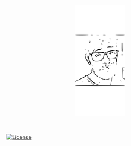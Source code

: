<p align="center">
  <a href="https://codesandbox.io">
    <img src="resources/site-logo.svg" height="300px">
  </a>
</p>

&nbsp;

[![License](https://img.shields.io/badge/License-MIT-blue)](https://www.gnu.org/licenses/gpl-3.0.html)

